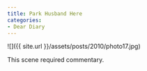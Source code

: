 ```yaml
---
title: Park Husband Here
categories:
- Dear Diary
---
```


![]({{ site.url }}/assets/posts/2010/photo17.jpg)
  



This scene required commentary.
